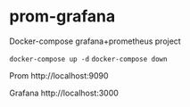 # prom-grafana
Docker-compose grafana+prometheus project


```docker-compose up -d```
```docker-compose down```

Prom
http://localhost:9090

Grafana
http://localhost:3000